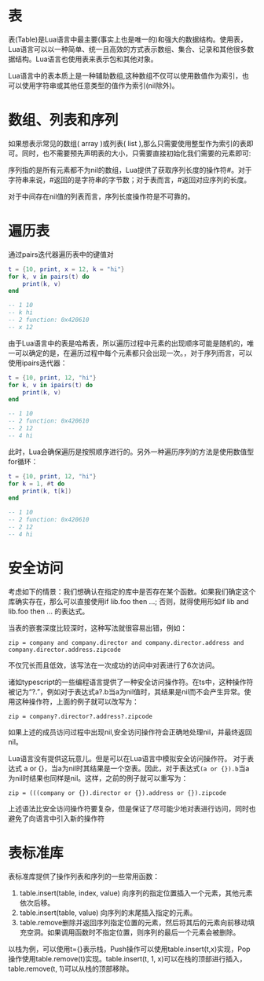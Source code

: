 # 表
表(Table)是Lua语言中最主要(事实上也是唯一的)和强大的数据结构。使用表，Lua语言可以以一种简单、统一且高效的方式表示数组、集合、记录和其他很多数据结构。Lua语言也使用表来表示包和其他对象。

Lua语言中的表本质上是一种辅助数组,这种数组不仅可以使用数值作为索引，也可以使用字符串或其他任意类型的值作为索引(nil除外)。

# 数组、列表和序列
如果想表示常见的数组( array )或列表( list ),那么只需要使用整型作为索引的表即可。同时，也不需要预先声明表的大小，只需要直接初始化我们需要的元素即可:

序列指的是所有元素都不为nil的数组，Lua提供了获取序列长度的操作符#。对于字符串来说，#返回的是字符串的字节数；对于表而言，#返回对应序列的长度。

对于中间存在nil值的列表而言，序列长度操作符是不可靠的。

# 遍历表
通过pairs迭代器遍历表中的键值对
```lua
t = {10, print, x = 12, k = "hi"}
for k, v in pairs(t) do
    print(k, v)
end

-- 1 10
-- k hi
-- 2 function: 0x420610
-- x 12
```

由于Lua语言中的表是哈希表，所以遍历过程中元素的出现顺序可能是随机的，唯一可以确定的是，在遍历过程中每个元素都只会出现一次。，对于序列而言，可以使用ipairs迭代器：
```lua
t = {10, print, 12, "hi"}
for k, v in ipairs(t) do
    print(k, v)
end

-- 1 10
-- 2 function: 0x420610
-- 2 12
-- 4 hi
```
此时，Lua会确保遍历是按照顺序进行的。另外一种遍历序列的方法是使用数值型for循环：
```lua
t = {10, print, 12, "hi"}
for k = 1, #t do
    print(k, t[k])
end

-- 1 10
-- 2 function: 0x420610
-- 2 12
-- 4 hi
```
# 安全访问
考虑如下的情景：我们想确认在指定的库中是否存在某个函数。如果我们确定这个库确实存在，那么可以直接使用if lib.foo then ...; 否则，就得使用形如if lib and lib.foo then ... 的表达式。

当表的嵌套深度比较深时，这种写法就很容易出错，例如：  

`zip = company and company.director and company.director.address and company.director.address.zipcode`  

不仅冗长而且低效，该写法在一次成功的访问中对表进行了6次访问。  

诸如typescript的一些编程语言提供了一种安全访问操作符。在ts中，这种操作符被记为“?.”，例如对于表达式a?.b当a为nil值时，其结果是nil而不会产生异常。使用这种操作符，上面的例子就可以改写为：  

`zip = company?.director?.address?.zipcode`  

如果上述的成员访问过程中出现nil,安全访问操作符会正确地处理nil，并最终返回nil。

Lua语言没有提供这玩意儿。但是可以在Lua语言中模拟安全访问操作符。
对于表达式 a or {}，当a为nil时其结果是一个空表。因此，对于表达式`(a or {}).b`当a为nil时结果也同样是nil。这样，之前的例子就可以重写为：  

`zip = (((company or {}).director or {}).address or {}).zipcode`

上述语法比安全访问操作符要复杂，但是保证了尽可能少地对表进行访问，同时也避免了向语言中引入新的操作符

# 表标准库
表标准库提供了操作列表和序列的一些常用函数：
1. table.insert(table, index, value) 向序列的指定位置插入一个元素，其他元素依次后移。
2. table.insert(table, value) 向序列的末尾插入指定的元素。
3. table.remove删除并返回序列指定位置的元素，然后将其后的元素向前移动填充空洞。如果调用函数时不指定位置，则序列的最后一个元素会被删除。

以栈为例，可以使用t={}表示栈，Push操作可以使用table.insert(t,x)实现，Pop操作使用table.remove(t)实现。table.insert(t, 1, x)可以在栈的顶部进行插入，table.remove(t, 1)可以从栈的顶部移除。